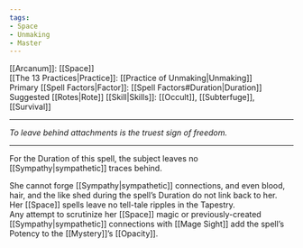 ```yaml
---
tags:
- Space
- Unmaking
- Master
---
```


[[Arcanum]]: [[Space]]\
[[The 13 Practices|Practice]]: [[Practice of Unmaking|Unmaking]]\
Primary [[Spell Factors|Factor]]: [[Spell Factors#Duration|Duration]]\
Suggested [[Rotes|Rote]] [[Skill|Skills]]: [[Occult]], [[Subterfuge]], [[Survival]]

---

_To leave behind attachments is the truest sign of freedom._

---

For the Duration of this spell, the subject leaves no [[Sympathy|sympathetic]] traces behind.

She cannot forge [[Sympathy|sympathetic]] connections, and even blood, hair, and the like shed during the spell’s Duration do not link back to her.\
Her [[Space]] spells leave no tell-tale ripples in the Tapestry.\
Any attempt to scrutinize her [[Space]] magic or previously-created [[Sympathy|sympathetic]] connections with [[Mage Sight]] add the spell’s Potency to the [[Mystery]]’s [[Opacity]].